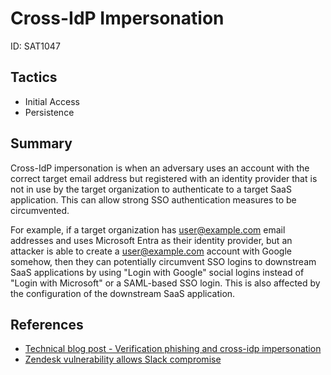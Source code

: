 # Cross-IdP Impersonation
ID: SAT1047

## Tactics
* Initial Access
* Persistence

## Summary

Cross-IdP impersonation is when an adversary uses an account with the correct target email address but registered with an identity provider that is not in use by the target organization to authenticate to a target SaaS application. This can allow strong SSO authentication measures to be circumvented.

For example, if a target organization has user@example.com email addresses and uses Microsoft Entra as their identity provider, but an attacker is able to create a user@example.com account with Google somehow, then they can potentially circumvent SSO logins to downstream SaaS applications by using "Login with Google" social logins instead of "Login with Microsoft" or a SAML-based SSO login. This is also affected by the configuration of the downstream SaaS application. 

## References
* [Technical blog post - Verification phishing and cross-idp impersonation](https://pushsecurity.com/blog/a-new-class-of-phishing-verification-phishing-and-cross-idp-impersonation/)
* [Zendesk vulnerability allows Slack compromise](https://cyberinsider.com/zendesk-vulnerability-allows-slack-takeovers-through-apple-oauth-exploit/)
